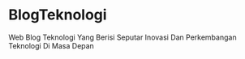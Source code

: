 # BlogTeknologi
Web Blog Teknologi Yang Berisi Seputar Inovasi Dan Perkembangan Teknologi Di Masa Depan
